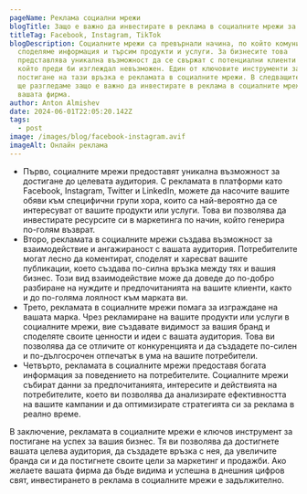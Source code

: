 ```yaml
---
pageName: Реклама социални мрежи
blogTitle: Защо е важно да инвестирате в реклама в социалните мрежи за вашия бизнес
titleTag: Facebook, Instagram, TikTok
blogDescription: Социалните мрежи са превърнали начина, по който комуникираме,
  споделяме информация и търсим продукти и услуги. За бизнесите това
  представлява уникална възможност да се свържат с потенциални клиенти по начин,
  който преди би изглеждал невъзможен. Един от ключовите инструменти за
  постигане на тази връзка е рекламата в социалните мрежи. В следващите редове
  ще разгледаме защо е важно да инвестирате в реклама в социалните мрежи за
  вашата фирма.
author: Anton Almishev
date: 2024-06-01T22:05:20.142Z
tags:
  - post
image: /images/blog/facebook-instagram.avif
imageAlt: Онлайн реклама
---
```

* Първо, социалните мрежи предоставят уникална възможност за достигане до целевата аудитория. С рекламата в платформи като Facebook, Instagram, Twitter и LinkedIn, можете да насочите вашите обяви към специфични групи хора, които са най-вероятно да се интересуват от вашите продукти или услуги. Това ви позволява да инвестирате ресурсите си в маркетинга по начин, който генерира по-голям възврат.
* Второ, рекламата в социалните мрежи създава възможност за взаимодействие и ангажираност с вашата аудитория. Потребителите могат лесно да коментират, споделят и харесват вашите публикации, което създава по-силна връзка между тях и вашия бизнес. Този вид взаимодействие може да доведе до по-добро разбиране на нуждите и предпочитанията на вашите клиенти, както и до по-голяма лоялност към марката ви.
* Трето, рекламата в социалните мрежи помага за изграждане на вашата марка. Чрез рекламиране на вашите продукти или услуги в социалните мрежи, вие създавате видимост за вашия бранд и споделяте своите ценности и идеи с вашата аудитория. Това ви позволява да се отличите от конкуренцията и да създадете по-силен и по-дългосрочен отпечатък в ума на вашите потребители.
* Четвърто, рекламата в социалните мрежи предоставя богата информация за поведението на потребителите. Социалните мрежи събират данни за предпочитанията, интересите и действията на потребителите, което ви позволява да анализирате ефективността на вашите кампании и да оптимизирате стратегията си за реклама в реално време.

В заключение, рекламата в социалните мрежи е ключов инструмент за постигане на успех за вашия бизнес. Тя ви позволява да достигнете вашата целева аудитория, да създадете връзка с нея, да увеличите бранда си и да постигнете своите цели за маркетинг и продажби. Ако желаете вашата фирма да бъде видима и успешна в днешния цифров свят, инвестирането в реклама в социалните мрежи е задължително.